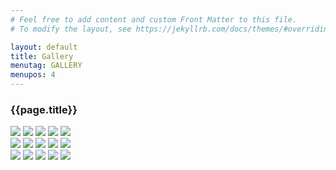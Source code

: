```yaml
---
# Feel free to add content and custom Front Matter to this file.
# To modify the layout, see https://jekyllrb.com/docs/themes/#overriding-theme-defaults

layout: default
title: Gallery
menutag: GALLERY
menupos: 4
---
```


<section class="row justify-content-center contenthead">
    <article class="col-4">
        <h1>{{page.title}}</h1>
    </article>
</section>

<section class="row justify-content-center slicenoborder">
    <article class="col-4">
        <img src='assets/images/h2.jpg'>
        <img src='assets/images/h5.jpg'>
        <img src='assets/images/h8.jpg'>
        <img src='assets/images/anad.jpg'>
        <img src='assets/images/restore.jpg'>
    </article>
    <article class="col-4">
        <img src='assets/images/h1.jpg'>
        <img src='assets/images/h4.jpg'>
        <img src='assets/images/h7.jpg'>
        <img src='assets/images/bwliberty.jpg'>
        <img src='assets/images/line.jpg'>
    </article>
    <article class="col-4">
        <img src='assets/images/h3.jpg'>
        <img src='assets/images/h6.jpg'>
        <img src='assets/images/Liberty1964.jpg'>
        <img src='assets/images/h9.jpg'>
        <img src='assets/images/h10.jpg'>
    </article>
</section>